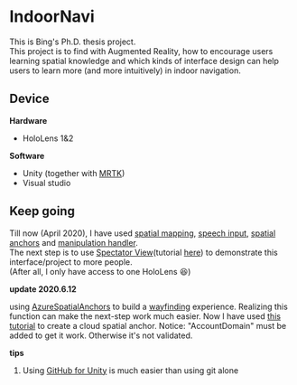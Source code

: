 # IndoorNavi

This is Bing's Ph.D. thesis project.  
This project is to find with Augmented Reality, how to encourage users learning spatial knowledge and which kinds of interface design can help users to learn more (and more intuitively) in indoor navigation.  
## Device  
**Hardware**  
* HoloLens 1&2 
   
**Software**  
* Unity (together with [MRTK](https://microsoft.github.io/MixedRealityToolkit-Unity/README.html))  
* Visual studio  

## Keep going  
Till now (April 2020), I have used [spatial mapping](https://docs.microsoft.com/en-us/windows/mixed-reality/spatial-mapping), [speech input](https://microsoft.github.io/MixedRealityToolkit-Unity/Documentation/Input/Speech.html), [spatial anchors](https://docs.microsoft.com/en-us/windows/mixed-reality/spatial-anchors) and [manipulation handler](https://microsoft.github.io/MixedRealityToolkit-Unity/Documentation/README_ManipulationHandler.html).   
The next step is to use [Spectator View](https://docs.microsoft.com/en-us/windows/mixed-reality/spectator-view)(tutorial [here](https://microsoft.github.io/MixedReality-SpectatorView/README.html)) to demonstrate this interface/project to more people.  
(After all, I only have access to one HoloLens :laughing:)

**update 2020.6.12**

using [AzureSpatialAnchors](https://github.com/Azure/azure-spatial-anchors-samples) to build a [wayfinding](https://docs.microsoft.com/en-us/azure/spatial-anchors/concepts/anchor-relationships-way-finding#examples) experience. Realizing this function can make the next-step work much easier.
Now I have used [this tutorial](https://docs.microsoft.com/en-us/azure/spatial-anchors/tutorials/tutorial-new-unity-hololens-app?tabs=UnityPackage#putting-everything-together) to create a cloud spatial anchor. Notice: "AccountDomain" must be added to get it work. Otherwise it's not validated.



**tips**
1. Using [GitHub for Unity](https://github.com/github-for-unity) is much easier than using git alone
